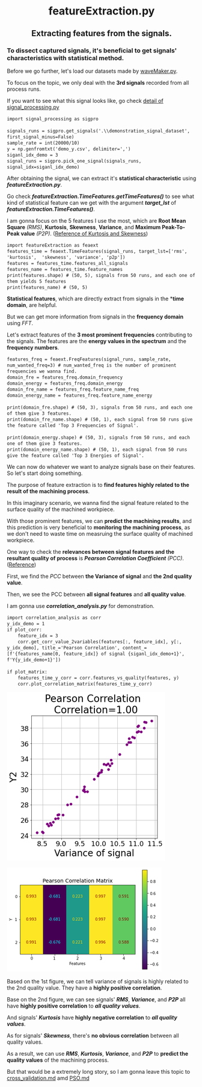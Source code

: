 <h1 align="center">
featureExtraction.py
</h1>
<h2 align="center">
Extracting features from the signals.
</h2>

### To dissect captured signals, it's beneficial to get signals' characteristics with statistical method.

Before we go further, let's load our datasets made by [waveMaker.py](waveMaker.md "link" ).

To focus on the topic, we only deal with the **3rd signals** recorded from all process runs.

If you want to see what this signal looks like, go check [detail of signal_processing.py](signal_processing.md "link" )

```
import signal_processing as sigpro

signals_runs = sigpro.get_signals('.\\demonstration_signal_dataset', first_signal_minus=False)
sample_rate = int(20000/10)
y = np.genfromtxt('demo_y.csv', delimiter=',')
siganl_idx_demo = 3
signal_runs = sigpro.pick_one_signal(signals_runs, signal_idx=siganl_idx_demo)
```

After obtaining the signal, we can extract it's **statistical characteristic** using ***featureExtraction.py***.

Go check ***featureExtraction.TimeFeatures.getTimeFeatures()*** to see what kind of statistical feature can we get with the argument ***target_lst*** of ***featureExtraction.TimeFeatures()***.

I am gonna focus on the 5 features I use the most, which are **Root Mean Square** *(RMS)*, **Kurtosis**, **Skewness**, **Variance**, and **Maximum Peak-To-Peak value** *(P2P)*. ([Reference of Kurtosis and Skewness](https://docs.scipy.org/doc/scipy/reference/stats.html "link" ))

```
import featureExtraction as feaext
features_time = feaext.TimeFeatures(signal_runs, target_lst=['rms', 'kurtosis',  'skewness', 'variance', 'p2p'])
features = features_time.features_all_signals
features_name = features_time.feature_names
print(features.shape) # (50, 5), signals from 50 runs, and each one of them yields 5 features
print(features_name) # (50, 5)
```

**Statistical features**, which are directly extract from signals in the ***time domain**, are helpful.

But we can get more information from signals in the **frequency domain** using *FFT*.

Let's extract features of the **3 most prominent frequencies** contributing to the signals. The features are the **energy values in the spectrum** and the **frequency numbers**.

```
features_freq = feaext.FreqFeatures(signal_runs, sample_rate, num_wanted_freq=3) # num_wanted_freq is the number of prominent frequencies we wanna find.
domain_fre = features_freq.domain_frequency
domain_energy = features_freq.domain_energy
domain_fre_name = features_freq.feature_name_freq
domain_energy_name = features_freq.feature_name_energy

print(domain_fre.shape) # (50, 3), signals from 50 runs, and each one of them give 3 features.
print(domain_fre_name.shape) # (50, 1), each signal from 50 runs give the feature called 'Top 3 Frequencies of Signal'.

print(domain_energy.shape) # (50, 3), signals from 50 runs, and each one of them give 3 features.
print(domain_energy_name.shape) # (50, 1), each signal from 50 runs give the feature called 'Top 3 Energies of Signal'.
```

We can now do whatever we want to analyze signals base on their features. So let's start doing something.

The purpose of feature extraction is to **find features highly related to the result of the machining process**. 

In this imaginary scenario, we wanna find the signal feature related to the surface quality of the machined workpiece.

With those prominent features, we can **predict the machining results**, and this prediction is very beneficial to **monitoring the machining process**, as we don't need to waste time on measruing the surface quality of machined workpiece.

One way to check the **relevances between signal features and the resultant quality of process** is ***Pearson Correlation Coefficient*** *(PCC)*. ([Reference](https://numpy.org/doc/stable/reference/generated/numpy.corrcoef.html "link" )) 

First, we find the *PCC* between **the Variance of signal** and **the 2nd quality value**.

Then, we see the PCC between **all signal features** and **all quality value**. 

I am gonna use ***correlation_analysis.py*** for demonstration.

```
import correlation_analysis as corr
y_idx_demo = 1
if plot_corr:
    feature_idx = 3
    corr.get_corr_value_2variables(features[:, feature_idx], y[:, y_idx_demo], title_='Pearson Correlation', content_=[f'{features_name[0, feature_idx]} of signal {siganl_idx_demo+1}', f'Y{y_idx_demo+1}'])
    
if plot_matrix:
    features_time_y_corr = corr.features_vs_quality(features, y)
    corr.plot_correlation_matrix(features_time_y_corr)
```

![PCC](image/pearson_corr_single_x_y.png)

![PCC_ALL](image/pearson_corr_multi_x_y.png) 

Based on the 1st figure, we can tell variance of signals is highly related to the 2nd quality value. They have a **highly positive correlation**.

Base on the 2nd figure, we can see signals' ***RMS***, ***Variance***, and ***P2P*** all have **highly positive correlation** to ***all quality values***.

And signals' ***Kurtosis*** have **highly negative correlation** to ***all quality values***.

As for signals' ***Skewness***, there's **no obvious correlation** between all quality values.

As a result, we can use ***RMS***, ***Kurtosis***, ***Variance***, and ***P2P*** to **predict the quality values** of the machining process. 

But that would be a extremely long story, so I am gonna leave this topic to [cross_validation.md](cross_validation.md "link" ) amd [PSO.md](PSO.md "link" )
